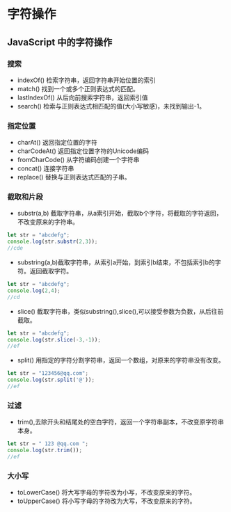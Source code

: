 # 字符操作

## JavaScript 中的字符操作

### 搜索

- indexOf() 检索字符串，返回字符串开始位置的索引
- match() 找到一个或多个正则表达式的匹配。
- lastIndexOf() 从后向前搜索字符串，返回索引值
- search() 检索与正则表达式相匹配的值(大小写敏感)，未找到输出-1。

### 指定位置

- charAt() 返回指定位置的字符
- charCodeAt() 返回指定位置字符的Unicode编码
- fromCharCode() 从字符编码创建一个字符串
- concat() 连接字符串
- replace() 替换与正则表达式匹配的子串。

### 截取和片段

- substr(a,b) 截取字符串，从a索引开始，截取b个字符，将截取的字符返回，不改变原来的字符串。

```javascript
let str = "abcdefg";
console.log(str.substr(2,3));
//cde
```

- substring(a,b)截取字符串，从索引a开始，到索引b结束，不包括索引b的字符。返回截取字符。

```javascript
let str = "abcdefg";
console.log(2,4);
//cd
```

- slice() 截取字符串，类似substring(),slice(),可以接受参数为负数，从后往前截取。

```javascript
let str = "abcdefg";
console.log(str.slice(-3,-1));
//ef
```

- split() 用指定的字符分割字符串，返回一个数组，对原来的字符串没有改变。

```javascript
let str = "123456@qq.com";
console.log(str.split('@'));
//ef
```

### 过滤

- trim(),去除开头和结尾处的空白字符，返回一个字符串副本，不改变原字符串本身。

```javascript
let str = " 123 @qq.com ";
console.log(str.trim());
//ef
```

### 大小写

- toLowerCase() 将大写字母的字符改为小写，不改变原来的字符。
- toUpperCase() 将小写字母的字符改为大写，不改变原来的字符。
